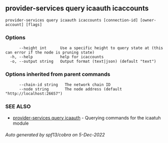 ## provider-services query icaauth icaccounts



```
provider-services query icaauth icaccounts [connection-id] [owner-account] [flags]
```

### Options

```
      --height int      Use a specific height to query state at (this can error if the node is pruning state)
  -h, --help            help for icaccounts
  -o, --output string   Output format (text|json) (default "text")
```

### Options inherited from parent commands

```
      --chain-id string   The network chain ID
      --node string       The node address (default "http://localhost:26657")
```

### SEE ALSO

* [provider-services query icaauth](provider-services_query_icaauth.md)	 - Querying commands for the icaatuh module

###### Auto generated by spf13/cobra on 5-Dec-2022
